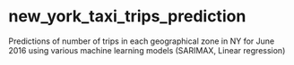 # new_york_taxi_trips_prediction
Predictions of number of trips in each geographical zone in NY for June 2016 using various machine learning models (SARIMAX, Linear regression)
